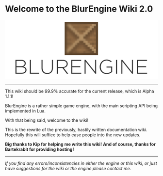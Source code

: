 # Welcome to the BlurEngine Wiki 2.0

<img src="logo.png" style="max-width:100%;">

- - -

This wiki should be 99.9% accurate for the current release, which is Alpha 1.1.1!

BlurEngine is a rather simple game engine, with the main scripting API being implemented in Lua.

With that being said, welcome to the wiki!

This is the rewrite of the previously, hastily written documentation wiki. Hopefully this will suffice to help ease people into the new updates.

**Big thanks to Kip for helping me write this wiki!**
**And of course, thanks for Bartekrabit for providing hosting!**

- - -

*If you find any errors/inconsistencies in either the engine or this wiki, or just have suggestions for the wiki or the engine please contact me.*

